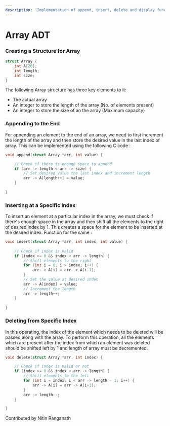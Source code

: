 ```yaml
---
description: 'Implementation of append, insert, delete and display function in an array.'
---
```


# Array ADT

### Creating a Structure for Array 

```c
struct Array {
    int A[20];
    int length;
    int size;
}
```

The following Array structure has three key elements to it: 

* The actual array
* An integer to store the length of the array \(No. of elements present\)
* An integer to store the size of an the array \(Maximum capacity\)

### Appending to the End

For appending an element to the end of an array, we need to first increment the length of the array and then store the desired value in the last index of array. This can be implemented using the following C code :

```c
void append(struct Array *arr, int value) {

    // Check if there is enough space to append
    if (arr -> length < arr -> size) {
        // Set desired value the last index and increment length
        arr -> A[length++] = value;
    }
    
}
```

### Inserting at a Specific Index

To insert an element at a particular index in the array, we must check if there's enough space in the array and then shift all the elements to the right of desired index by 1. This creates a space for the element to be inserted at the desired index. Function for the same : 

```c
void insert(struct Array *arr, int index, int value) {
    
    // Check if index is valid
    if (index >= 0 && index < arr -> length) {
        // Shift elements to the right 
        for (int i = 0; i > index; i++) {
            arr -> A[i] = arr -> A[i-1];
        }
        // Set the value at desired index
        arr -> A[index] = value;
        // Increment the length
        arr -> length++;
    }
    
}
```

### Deleting from Specific Index

In this operating, the index of the element which needs to be deleted will be passed along with the array. To perform this operation, all the elements which are present after the index from which an element was deleted should be shifted left by 1 and length of array must be decremented.

```c
void delete(struct Array *arr, int index) {

    // Check if index is valid or not
    if (index >= 0 && index < arr -> length) {
        // Shift elements to the left
        for (int i = index; i < arr -> length - 1; i++) {
            arr -> A[i] = arr -> A[i+1];
        }
        arr -> length--;
    }

}
```

Contributed by Nitin Ranganath

